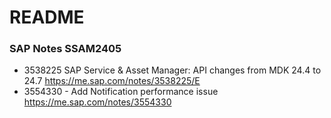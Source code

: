 # README

### SAP Notes SSAM2405

- 3538225 SAP Service & Asset Manager: API changes from MDK 24.4 to 24.7 https://me.sap.com/notes/3538225/E
- 3554330 - Add Notification performance issue https://me.sap.com/notes/3554330